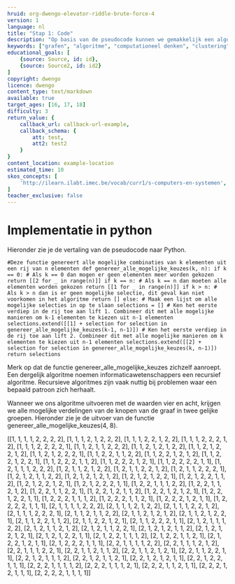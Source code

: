 ```yaml
---
hruid: org-dwengo-elevator-riddle-brute-force-4
version: 1
language: nl
title: "Stap 1: Code"
description: "Op basis van de pseudocode kunnen we gemakkelijk een algoritme in Python schrijven."
keywords: ["grafen", "algoritme", "computationeel denken", "clustering", "datastructuur", "brute force", "python"]
educational_goals: [
    {source: Source, id: id}, 
    {source: Source2, id: id2}
]
copyright: dwengo
licence: dwengo
content_type: text/markdown
available: true
target_ages: [16, 17, 18]
difficulty: 3
return_value: {
    callback_url: callback-url-example,
    callback_schema: {
        att: test,
        att2: test2
    }
}
content_location: example-location
estimated_time: 10
skos_concepts: [
    'http://ilearn.ilabt.imec.be/vocab/curr1/s-computers-en-systemen', 
]
teacher_exclusive: false
---
```


# Implementatie in python

Hieronder zie je de vertaling van de pseudocode naar Python.

`
#Deze functie genereert alle mogelijke combinaties van k elementen uit een rij van n elementen
def genereer_alle_mogelijke_keuzes(k, n):
    if k == 0: # Als k == 0 dan mogen er geen elementen meer worden gekozen
        return [[2 for _ in range(n)]]
    if k == n: # Als k == n dan moeten alle elementen worden gekozen
        return [[1 for _ in range(n)]]
    if k > n: # Als k > n dan is er geen mogelijke selectie, dit geval kan niet voorkomen in het algoritme
        return []
    else:
        # Maak een lijst om alle mogelijke selecties in op te slaan
        selections = []
        # Ken het eerste verdiep in de rij toe aan lift 1. Combineer dit met alle mogelijke manieren om k-1 elementen te kiezen uit n-1 elementen
        selections.extend([[1] + selection for selection in genereer_alle_mogelijke_keuzes(k-1, n-1)])
        # Ken het eerste verdiep in de rij toe aan lift 2. Combineer dit met alle mogelijke manieren om k elementen te kiezen uit n-1 elementen
        selections.extend([[2] + selection for selection in genereer_alle_mogelijke_keuzes(k, n-1)])
        return selections
`

Merk op dat de functie genereer_alle_mogelijke_keuzes zichzelf aanroept. Een dergelijk algoritme noemen informaticawetenschappers een recursief algoritme. Recursieve algoritmes zijn vaak nuttig bij problemen waar een bepaald patroon zich herhaalt.

Wanneer we ons algoritme uitvoeren met de waarden vier en acht, krijgen we alle mogelijke verdelingen van de knopen van de graaf in twee gelijke groepen. Hieronder zie je de uitvoer van de functie genereer_alle_mogelijke_keuzes(4, 8).

[[1, 1, 1, 1, 2, 2, 2, 2], [1, 1, 1, 2, 1, 2, 2, 2], [1, 1, 1, 2, 2, 1, 2, 2], [1, 1, 1, 2, 2, 2, 1, 2], [1, 1, 1, 2, 2, 2, 2, 1], [1, 1, 2, 1, 1, 2, 2, 2], [1, 1, 2, 1, 2, 1, 2, 2], [1, 1, 2, 1, 2, 2, 1, 2], [1, 1, 2, 1, 2, 2, 2, 1], [1, 1, 2, 2, 1, 1, 2, 2], [1, 1, 2, 2, 1, 2, 1, 2], [1, 1, 2, 2, 1, 2, 2, 1], [1, 1, 2, 2, 2, 1, 1, 2], [1, 1, 2, 2, 2, 1, 2, 1], [1, 1, 2, 2, 2, 2, 1, 1], [1, 2, 1, 1, 1, 2, 2, 2], [1, 2, 1, 1, 2, 1, 2, 2], [1, 2, 1, 1, 2, 2, 1, 2], [1, 2, 1, 1, 2, 2, 2, 1], [1, 2, 1, 2, 1, 1, 2, 2], [1, 2, 1, 2, 1, 2, 1, 2], [1, 2, 1, 2, 1, 2, 2, 1], [1, 2, 1, 2, 2, 1, 1, 2], [1, 2, 1, 2, 2, 1, 2, 1], [1, 2, 1, 2, 2, 2, 1, 1], [1, 2, 2, 1, 1, 1, 2, 2], [1, 2, 2, 1, 1, 2, 1, 2], [1, 2, 2, 1, 1, 2, 2, 1], [1, 2, 2, 1, 2, 1, 1, 2], [1, 2, 2, 1, 2, 1, 2, 1], [1, 2, 2, 1, 2, 2, 1, 1], [1, 2, 2, 2, 1, 1, 1, 2], [1, 2, 2, 2, 1, 1, 2, 1], [1, 2, 2, 2, 1, 2, 1, 1], [1, 2, 2, 2, 2, 1, 1, 1], [2, 1, 1, 1, 1, 2, 2, 2], [2, 1, 1, 1, 2, 1, 2, 2], [2, 1, 1, 1, 2, 2, 1, 2], [2, 1, 1, 1, 2, 2, 2, 1], [2, 1, 1, 2, 1, 1, 2, 2], [2, 1, 1, 2, 1, 2, 1, 2], [2, 1, 1, 2, 1, 2, 2, 1], [2, 1, 1, 2, 2, 1, 1, 2], [2, 1, 1, 2, 2, 1, 2, 1], [2, 1, 1, 2, 2, 2, 1, 1], [2, 1, 2, 1, 1, 1, 2, 2], [2, 1, 2, 1, 1, 2, 1, 2], [2, 1, 2, 1, 1, 2, 2, 1], [2, 1, 2, 1, 2, 1, 1, 2], [2, 1, 2, 1, 2, 1, 2, 1], [2, 1, 2, 1, 2, 2, 1, 1], [2, 1, 2, 2, 1, 1, 1, 2], [2, 1, 2, 2, 1, 1, 2, 1], [2, 1, 2, 2, 1, 2, 1, 1], [2, 1, 2, 2, 2, 1, 1, 1], [2, 2, 1, 1, 1, 1, 2, 2], [2, 2, 1, 1, 1, 2, 1, 2], [2, 2, 1, 1, 1, 2, 2, 1], [2, 2, 1, 1, 2, 1, 1, 2], [2, 2, 1, 1, 2, 1, 2, 1], [2, 2, 1, 1, 2, 2, 1, 1], [2, 2, 1, 2, 1, 1, 1, 2], [2, 2, 1, 2, 1, 1, 2, 1], [2, 2, 1, 2, 1, 2, 1, 1], [2, 2, 1, 2, 2, 1, 1, 1], [2, 2, 2, 1, 1, 1, 1, 2], [2, 2, 2, 1, 1, 1, 2, 1], [2, 2, 2, 1, 1, 2, 1, 1], [2, 2, 2, 1, 2, 1, 1, 1], [2, 2, 2, 2, 1, 1, 1, 1]]
